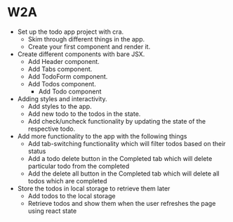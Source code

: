 # W2A
- Set up the todo app project with cra.
    - Skim through different things in the app.
    - Create your first component and render it.
- Create different components with bare JSX.
    - Add Header component.
    - Add Tabs component.
    - Add TodoForm component.
    - Add Todos component. 
      - Add Todo component
- Adding styles and interactivity.
    - Add styles to the app.
    - Add new todo to the todos in the state.
    - Add check/uncheck functionality by updating the state of the respective todo.
- Add more functionality to the app with the following things
    - Add tab-switching functionality which will filter todos based on their status
    - Add a todo delete button in the Completed tab which will delete particular todo from the completed
    - Add the delete all button in the Completed tab which will delete all todos which are completed
- Store the todos in local storage to retrieve them later
    - Add todos to the local storage
    - Retrieve todos and show them when the user refreshes the page using react state